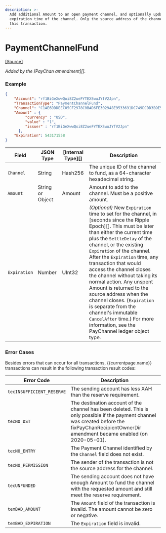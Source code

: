 ```yaml
---
description: >-
  Add additional Amount to an open payment channel, and optionally update the
  expiration time of the channel. Only the source address of the channel can use
  this transaction.
---
```


# PaymentChannelFund

[\[Source\]](https://github.com/ripple/rippled/blob/master/src/ripple/app/tx/impl/PayChan.cpp)

_Added by the \[PayChan amendment]\[]._

### Example

```json
{
    "Account": "rf1BiGeXwwQoi8Z2ueFYTEXSwuJYfV2Jpn",
    "TransactionType": "PaymentChannelFund",
    "Channel": "C1AE6DDDEEC05CF2978C0BAD6FE302948E9533691DC749DCDD3B9E5992CA6198",
    "Amount" : {
         "currency" : "USD",
         "value" : "1",
         "issuer" : "rf1BiGeXwwQoi8Z2ueFYTEXSwuJYfV2Jpn"
      },
    "Expiration": 543171558
}
```

| Field        | JSON Type        | \[Internal Type]\[] | Description                                                                                                                                                                                                                                                                                                                                                                                                                                                                                                                                                                                    |
| ------------ | ---------------- | ------------------- | ---------------------------------------------------------------------------------------------------------------------------------------------------------------------------------------------------------------------------------------------------------------------------------------------------------------------------------------------------------------------------------------------------------------------------------------------------------------------------------------------------------------------------------------------------------------------------------------------- |
| `Channel`    | String           | Hash256             | The unique ID of the channel to fund, as a 64-character hexadecimal string.                                                                                                                                                                                                                                                                                                                                                                                                                                                                                                                    |
| `Amount`     | String or Object | Amount              | Amount to add to the channel. Must be a positive amount.                                                                                                                                                                                                                                                                                                                                                                                                                                                                                                                                       |
| `Expiration` | Number           | UInt32              | _(Optional)_ New `Expiration` time to set for the channel, in \[seconds since the Ripple Epoch]\[]. This must be later than either the current time plus the `SettleDelay` of the channel, or the existing `Expiration` of the channel. After the `Expiration` time, any transaction that would access the channel closes the channel without taking its normal action. Any unspent Amount is returned to the source address when the channel closes. (`Expiration` is separate from the channel's immutable `CancelAfter` time.) For more information, see the PayChannel ledger object type. |

### Error Cases

Besides errors that can occur for all transactions, \{{currentpage.name\}} transactions can result in the following transaction result codes:

| Error Code                | Description                                                                                                                                                                                        |
| ------------------------- | -------------------------------------------------------------------------------------------------------------------------------------------------------------------------------------------------- |
| `tecINSUFFICIENT_RESERVE` | The sending account has less XAH than the reserve requirement.                                                                                                                                     |
| `tecNO_DST`               | The destination account of the channel has been deleted. This is only possible if the payment channel was created before the fixPayChanRecipientOwnerDir amendment became enabled (on 2020-05-01). |
| `tecNO_ENTRY`             | The Payment Channel identified by the `Channel` field does not exist.                                                                                                                              |
| `tecNO_PERMISSION`        | The sender of the transaction is not the source address for the channel.                                                                                                                           |
| `tecUNFUNDED`             | The sending account does not have enough Amount to fund the channel with the requested amount and still meet the reserve requirement.                                                              |
| `temBAD_AMOUNT`           | The `Amount` field of the transaction is invalid. The amount cannot be zero or negative.                                                                                                           |
| `temBAD_EXPIRATION`       | The `Expiration` field is invalid.                                                                                                                                                                 |
